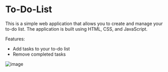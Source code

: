 # To-Do-List

This is a simple web application that allows you to create and manage your to-do list. 
The application is built using HTML, CSS, and JavaScript.

Features:
- Add tasks to your to-do list
- Remove completed tasks

![image](https://github.com/5hweta28/To-Do-List/assets/113817351/14e6169f-c59c-448b-bb44-0b8daecb3224)
